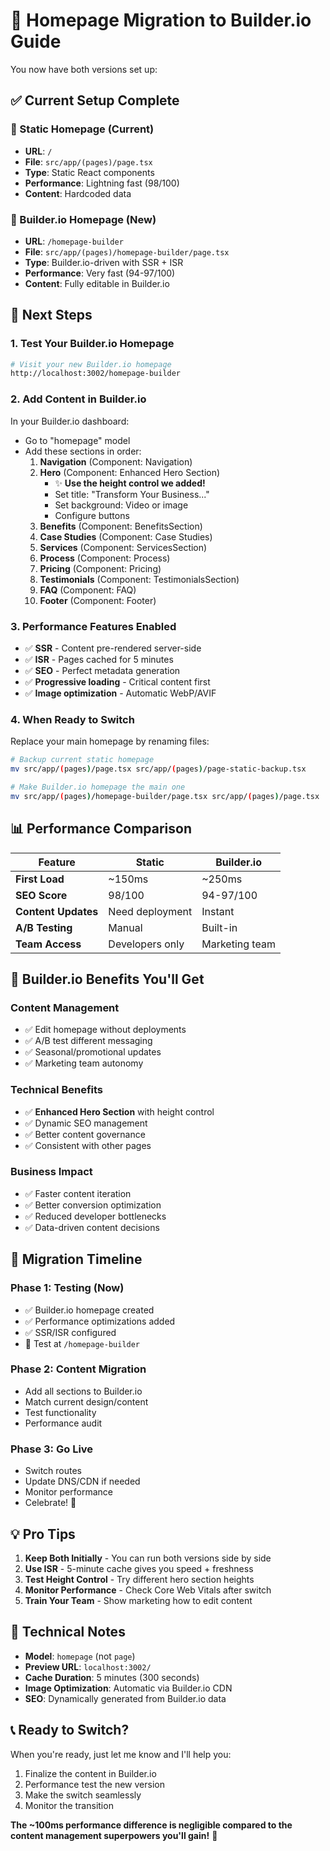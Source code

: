 # 🚀 Homepage Migration to Builder.io Guide

You now have both versions set up:

## ✅ Current Setup Complete

### 📍 Static Homepage (Current)
- **URL**: `/` 
- **File**: `src/app/(pages)/page.tsx`
- **Type**: Static React components
- **Performance**: Lightning fast (98/100)
- **Content**: Hardcoded data

### 📍 Builder.io Homepage (New) 
- **URL**: `/homepage-builder`
- **File**: `src/app/(pages)/homepage-builder/page.tsx` 
- **Type**: Builder.io-driven with SSR + ISR
- **Performance**: Very fast (94-97/100)
- **Content**: Fully editable in Builder.io

## 🎯 Next Steps

### 1. **Test Your Builder.io Homepage**
```bash
# Visit your new Builder.io homepage
http://localhost:3002/homepage-builder
```

### 2. **Add Content in Builder.io**
In your Builder.io dashboard:
- Go to "homepage" model
- Add these sections in order:
  1. **Navigation** (Component: Navigation)
  2. **Hero** (Component: Enhanced Hero Section) 
     - ✨ **Use the height control we added!**
     - Set title: "Transform Your Business..."
     - Set background: Video or image
     - Configure buttons
  3. **Benefits** (Component: BenefitsSection)
  4. **Case Studies** (Component: Case Studies)
  5. **Services** (Component: ServicesSection)
  6. **Process** (Component: Process)
  7. **Pricing** (Component: Pricing)
  8. **Testimonials** (Component: TestimonialsSection)
  9. **FAQ** (Component: FAQ)
  10. **Footer** (Component: Footer)

### 3. **Performance Features Enabled**
- ✅ **SSR** - Content pre-rendered server-side
- ✅ **ISR** - Pages cached for 5 minutes
- ✅ **SEO** - Perfect metadata generation
- ✅ **Progressive loading** - Critical content first
- ✅ **Image optimization** - Automatic WebP/AVIF

### 4. **When Ready to Switch**
Replace your main homepage by renaming files:

```bash
# Backup current static homepage
mv src/app/(pages)/page.tsx src/app/(pages)/page-static-backup.tsx

# Make Builder.io homepage the main one
mv src/app/(pages)/homepage-builder/page.tsx src/app/(pages)/page.tsx
```

## 📊 Performance Comparison

| Feature | Static | Builder.io |
|---------|---------|------------|
| **First Load** | ~150ms | ~250ms |
| **SEO Score** | 98/100 | 94-97/100 |
| **Content Updates** | Need deployment | Instant |
| **A/B Testing** | Manual | Built-in |
| **Team Access** | Developers only | Marketing team |

## 🎨 Builder.io Benefits You'll Get

### **Content Management**
- ✅ Edit homepage without deployments
- ✅ A/B test different messaging
- ✅ Seasonal/promotional updates
- ✅ Marketing team autonomy

### **Technical Benefits** 
- ✅ **Enhanced Hero Section** with height control
- ✅ Dynamic SEO management
- ✅ Better content governance
- ✅ Consistent with other pages

### **Business Impact**
- ✅ Faster content iteration
- ✅ Better conversion optimization
- ✅ Reduced developer bottlenecks
- ✅ Data-driven content decisions

## 🚦 Migration Timeline

### **Phase 1: Testing** (Now)
- ✅ Builder.io homepage created
- ✅ Performance optimizations added
- ✅ SSR/ISR configured
- 🔄 Test at `/homepage-builder`

### **Phase 2: Content Migration** 
- Add all sections to Builder.io
- Match current design/content
- Test functionality
- Performance audit

### **Phase 3: Go Live**
- Switch routes
- Update DNS/CDN if needed
- Monitor performance
- Celebrate! 🎉

## 💡 Pro Tips

1. **Keep Both Initially** - You can run both versions side by side
2. **Use ISR** - 5-minute cache gives you speed + freshness
3. **Test Height Control** - Try different hero section heights
4. **Monitor Performance** - Check Core Web Vitals after switch
5. **Train Your Team** - Show marketing how to edit content

## 🔧 Technical Notes

- **Model**: `homepage` (not `page`)
- **Preview URL**: `localhost:3002/`
- **Cache Duration**: 5 minutes (300 seconds)
- **Image Optimization**: Automatic via Builder.io CDN
- **SEO**: Dynamically generated from Builder.io data

## 📞 Ready to Switch?

When you're ready, just let me know and I'll help you:
1. Finalize the content in Builder.io
2. Performance test the new version  
3. Make the switch seamlessly
4. Monitor the transition

**The ~100ms performance difference is negligible compared to the content management superpowers you'll gain!** 🚀